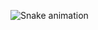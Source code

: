 <!-- ### Hi there 👋
 ![Alcimar's GitHub stats](https://github-readme-stats.vercel.app/api?username=alcimarbmx&showicons=true&theme=radical) 
![Top Langs](https://github-readme-stats.vercel.app/api/top-langs/?username=alcimarbmx&layout=compact) -->
![Snake animation](https://github.com/alcimarbmx/alcimarbmx/blob/output/github-contribution-grid-snake.svg)
 


<!--
**alcimarbmx/alcimarbmx** is a ✨ _special_ ✨ repository because its `README.md` (this file) appears on your GitHub profile.

Here are some ideas to get you started:

- 🔭 I’m currently working on ...
- 🌱 I’m currently learning ...
- 👯 I’m looking to collaborate on ...
- 🤔 I’m looking for help with ...
- 💬 Ask me about ...
- 📫 How to reach me: ...
- 😄 Pronouns: ...
- ⚡ Fun fact: ...
-->
